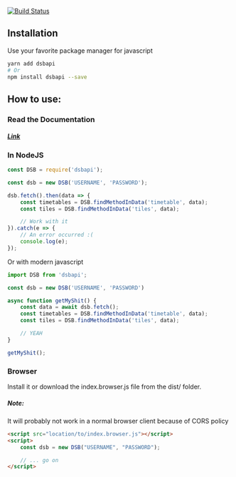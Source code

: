 [![Build Status](https://travis-ci.org/TheNoim/DSBAPI.svg?branch=master)](https://travis-ci.org/TheNoim/DSBAPI)

## Installation

Use your favorite package manager for javascript

```bash
yarn add dsbapi
# Or
npm install dsbapi --save
```

## How to use:

### Read the Documentation

##### [Link](https://dsb.noim.io/docs/dsbapi/3.0.0/)

### In NodeJS

```javascript
const DSB = require('dsbapi');

const dsb = new DSB('USERNAME', 'PASSWORD');

dsb.fetch().then(data => {
    const timetables = DSB.findMethodInData('timetable', data);
    const tiles = DSB.findMethodInData('tiles', data);

    // Work with it
}).catch(e => {
    // An error occurred :(
    console.log(e);
});
```

Or with modern javascript

```javascript
import DSB from 'dsbapi';

const dsb = new DSB('USERNAME', 'PASSWORD')

async function getMyShit() {
    const data = await dsb.fetch();
    const timetables = DSB.findMethodInData('timetable', data);
    const tiles = DSB.findMethodInData('tiles', data);

    // YEAH
}

getMyShit();

```

### Browser

Install it or download the index.browser.js file from the dist/ folder.

##### Note:
It will probably not work in a normal browser client because of CORS policy

```html
<script src="location/to/index.browser.js"></script>
<script>
    const dsb = new DSB("USERNAME", "PASSWORD");

    // ... go on
</script>
```
